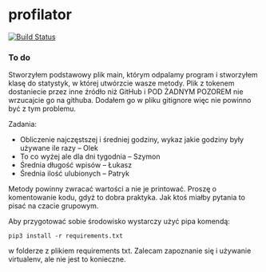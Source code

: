 # profilator
[![Build Status](https://travis-ci.org/profilator/profilator.svg?branch=master)](https://travis-ci.org/profilator/profilator)

### To do
Stworzyłem podstawowy plik main, którym odpalamy program i stworzyłem klasę do statystyk, w której utwórzcie wasze metody. Plik z tokenem dostaniecie przez inne źródło niż GitHub i POD ŻADNYM POZOREM nie wrzucajcie go na githuba. Dodałem go w pliku gitignore więc nie powinno być z tym problemu. 

Zadania:
 - Obliczenie najczęstszej i średniej godziny, wykaz jakie godziny były używane ile razy – Olek
 - To co wyżej ale dla dni tygodnia – Szymon
 - Średnia długość wpisów – Łukasz
 - Średnia ilość ulubionych – Patryk

Metody powinny zwracać wartości a nie je printować. Proszę o komentowanie kodu, gdyż to dobra praktyka. Jak ktoś miałby pytania to pisać na czacie grupowym.

Aby przygotować sobie środowisko wystarczy użyć pipa komendą:
```
pip3 install -r requirements.txt 
```
w folderze z plikiem requirements txt. Zalecam zapoznanie się i używanie virtualenv, ale nie jest to konieczne.
